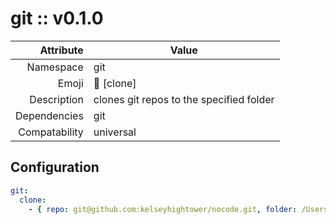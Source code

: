# git :: v0.1.0

| Attribute     | Value |
|--------------:|----|
| Namespace     | git |
| Emoji         | 💾 [clone]  |
| Description   | clones git repos to the specified folder |
| Dependencies  | git  |
| Compatability | universal  |

## Configuration

```yml
git:
  clone:
    - { repo: git@github.com:kelseyhightower/nocode.git, folder: /Users/justin/Development/nocode }
```
